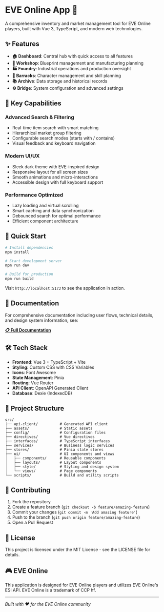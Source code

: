 # EVE Online App 🚀

A comprehensive inventory and market management tool for EVE Online players, built with Vue 3, TypeScript, and modern web technologies.

## ✨ Features

- **🏠 Dashboard**: Central hub with quick access to all features
- **🔧 Workshop**: Blueprint management and manufacturing planning
- **🏭 Foundry**: Industrial operations and production oversight
- **👥 Barracks**: Character management and skill planning
- **📚 Archive**: Data storage and historical records
- **⚙️ Bridge**: System configuration and advanced settings

## 🎯 Key Capabilities

### Advanced Search & Filtering
- Real-time item search with smart matching
- Hierarchical market group filtering
- Configurable search modes (starts with / contains)
- Visual feedback and keyboard navigation

### Modern UI/UX
- Sleek dark theme with EVE-inspired design
- Responsive layout for all screen sizes
- Smooth animations and micro-interactions
- Accessible design with full keyboard support

### Performance Optimized
- Lazy loading and virtual scrolling
- Smart caching and data synchronization
- Debounced search for optimal performance
- Efficient component architecture

## 🚀 Quick Start

```bash
# Install dependencies
npm install

# Start development server
npm run dev

# Build for production
npm run build
```

Visit `http://localhost:5173` to see the application in action.

## 📖 Documentation

For comprehensive documentation including user flows, technical details, and design system information, see:

**[📋 Full Documentation](./DOCUMENTATION.md)**

## 🛠️ Tech Stack

- **Frontend**: Vue 3 + TypeScript + Vite
- **Styling**: Custom CSS with CSS Variables
- **Icons**: Font Awesome
- **State Management**: Pinia
- **Routing**: Vue Router
- **API Client**: OpenAPI Generated Client
- **Database**: Dexie (IndexedDB)

## 📁 Project Structure

```
src/
├── api-client/          # Generated API client
├── assets/              # Static assets
├── config/              # Configuration files
├── directives/          # Vue directives
├── interfaces/          # TypeScript interfaces
├── services/            # Business logic services
├── stores/              # Pinia state stores
├── ui/                  # UI components and views
│   ├── components/      # Reusable components
│   ├── layouts/         # Layout components
│   ├── style/           # Styling and design system
│   └── views/           # Page components
└── scripts/             # Build and utility scripts
```

## 🤝 Contributing

1. Fork the repository
2. Create a feature branch (`git checkout -b feature/amazing-feature`)
3. Commit your changes (`git commit -m 'Add amazing feature'`)
4. Push to the branch (`git push origin feature/amazing-feature`)
5. Open a Pull Request

## 📄 License

This project is licensed under the MIT License - see the LICENSE file for details.

## 🎮 EVE Online

This application is designed for EVE Online players and utilizes EVE Online's ESI API. EVE Online is a trademark of CCP hf.

---

*Built with ❤️ for the EVE Online community*
